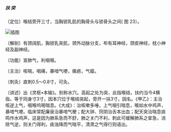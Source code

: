 ##### 扶 突

〔定位〕喉结旁开三寸，当胸锁乳肌的胸骨头与锁骨头之间( 图 23）。

![插图](./img/图23.jpg)

〔解剖〕有颈阔肌，胸锁乳突肌，颈外动脉分支，布有耳神经，颈皮神经，枕小神经及副神经。

〔功能〕宣肺气，利咽喉。

〔主治〕咳喘，咽痛，暴喑气哽，瘰疬，气瘿。

〔刺灸〕直刺0.5〜0.8寸，可灸。

〔讲述〕出《灵枢•本输》。别称水穴。高起之处为突，此指喉结，扶约当今4横指，等于同身寸3寸，因本穴位于喉结突起，旁开一扶3寸，因名。《甲乙》：主治咳逆上气，咽喉呜喝喘息。《大成》：治咳嗽多唾，上气咽引喘息，喉如水中鸡声，暴喑气哽。临床常配廉泉治暴喑气梗；配大钟、窍阴治舌本出血；配天突治喘息痰鸣作水鸡声，这是因为肺系急而不舒，肺之关门不利，刺此可缓解肺系之挛急，消除气逆，则关门得利，痰浊降而气喘平，清肃之气得行则语出。
